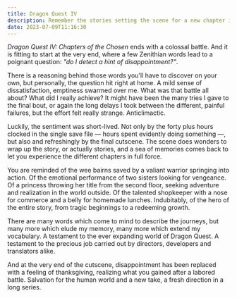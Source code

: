 ```yaml
---
title: Dragon Quest IV
description: Remember the stories setting the scene for a new chapter in a sentimental series.
date: 2023-07-09T11:16:30
---
```


_Dragon Quest IV: Chapters of the Chosen_ ends with a colossal battle. And it is fitting to start at the very end, where a few Zenithian words lead to a poignant question: _"do I detect a hint of disappointment?"_.

There is a reasoning behind those words you'll have to discover on your own, but personally, the question hit right at home. A mild sense of dissatisfaction, emptiness swarmed over me. What was that battle all about? What did I really achieve? It might have been the many tries I gave to the final bout, or again the long delays I took between the different, painful failures, but the effort felt really strange. Anticlimactic.

Luckily, the sentiment was short-lived. Not only by the forty plus hours clocked in the single save file — hours spent evidently doing something —, but also and refreshingly by the final cutscene. The scene does wonders to wrap up the story, or actually stories, and a sea of memories comes back to let you experience the different chapters in full force.

You are reminded of the wee bairns saved by a valiant warrior springing into action. Of the emotional performance of two sisters looking for vengeance. Of a princess throwing her title from the second floor, seeking adventure and realization in the world outside. Of the talented shopkeeper with a nose for commerce and a belly for homemade lunches. Indubitably, of the hero of the entire story, from tragic beginnings to a redeeming growth.

There are many words which come to mind to describe the journeys, but many more which elude my memory, many more which extend my vocabulary. A testament to the ever expanding world of Dragon Quest. A testament to the precious job carried out by directors, developers and translators alike.

And at the very end of the cutscene, disappointment has been replaced with a feeling of thanksgiving, realizing what you gained after a labored battle. Salvation for the human world and a new take, a fresh direction in a long series.

